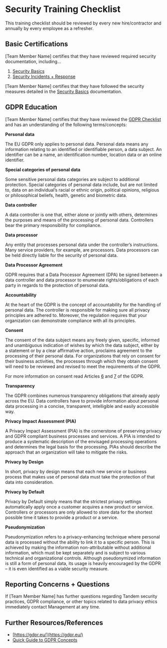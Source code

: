 # Security Training Checklist

This training checklist should be reviewed by every new hire/contractor and annually by every employee as a refresher.

## Basic Certifications

[Team Member Name] certifies that they have reviewed required security documentation, including...

1. [Security Basics](guides/security-basics.md)
2. [Security Incidents + Response](guides/security-incident-response.md)

[Team Member Name] certifies that they have followed the security measures detailed in the [Security Basics](guides/security-basics.md) documentation.

## GDPR Education

[Team Member Name] certifies that they have reviewed the [GDPR Checklist](https://gdpr.eu/checklist/) and has an understanding of the following terms/concepts:

**Personal data**

The EU GDPR only applies to personal data. Personal data means any information relating to an identified or identifiable person, a data subject. An identifier can be a name, an identification number, location data or an online identifier.

 **Special categories of personal data**

Some sensitive personal data categories are subject to additional protection. Special categories of personal data include, but are not limited to, data on an individual’s racial or ethnic origin, political opinions, religious or philosophical beliefs, health, genetic and biometric data.

**Data controller**

A data controller is one that, either alone or jointly with others, determines the purposes and means of the processing of personal data. Controllers bear the primary responsibility for compliance.

**Data processor**

Any entity that processes personal data under the controller’s instructions. Many service providers, for example, are processors. Data processors can be held directly liable for the security of personal data.

**Data Processor Agreement**

GDPR requires that a Data Processor Agreement (DPA) be signed between a data controller and data processor to enumerate rights/obligations of each party in regards to the protection of personal data.

**Accountability**

At the heart of the GDPR is the concept of accountability for the handling of personal data. The controller is responsible for making sure all privacy principles are adhered to. Moreover, the regulation requires that your organization can demonstrate compliance with all its principles.

**Consent**

The consent of the data subject means any freely given, specific, informed and unambiguous indication of wishes by which the data subject, either by a statement or by a clear affirmative action, proclaims agreement to the processing of their personal data. For organizations that rely on consent for their business activities, the processes through which they obtain consent will need to be reviewed and revised to meet the requirements of the GDPR.

For more information on consent read Articles [6](https://gdpr.eu/article-6-how-to-process-personal-data-legally/) and [7]([https://gdpr.eu/article-7-how-to-get-consent-to-collect-personal-data/) of the GDPR.

**Transparency**

The GDPR combines numerous transparency obligations that already apply across the EU. Data controllers have to provide information about personal data processing in a concise, transparent, intelligible and easily accessible way.

**Privacy Impact Assessment (PIA)**

A Privacy Impact Assessment (PIA) is the cornerstone of preserving privacy and GDPR compliant business processes and services. A PIA is intended to produce a systematic description of the envisaged processing operations and determines the legal basis for the processing. PIAs should describe the approach that an organization will take to mitigate the risks.

**Privacy by Design**

In short, privacy by design means that each new service or business process that makes use of personal data must take the protection of that data into consideration.

**Privacy by Default**

Privacy by Default simply means that the strictest privacy settings automatically apply once a customer acquires a new product or service. Controllers or processors are only allowed to store data for the shortest possible time it takes to provide a product or a service.

**Pseudonymization**

Pseudonymization refers to a privacy-enhancing technique where personal data is processed without the ability to link it to a specific person. This is achieved by making the information non-attributable without additional information, which must be kept separately and is subject to various technical and organizational controls. Although pseudonymized information is still a form of personal data, its usage is heavily encouraged by the GDPR – it is even identified as a viable security measure.

## Reporting Concerns + Questions

If [Team Member Name] has further questions regarding Tandem security practices, GDPR compliance, or other topics related to data privacy ethics immediately contact Management at any time. 

## Further Resources/References

- [https://gdpr.eu/](https://gdpr.eu/)
- [Quick Guide to GDPR Concepts](https://blog.f-secure.com/quick-guide-to-gdpr-concepts/)
